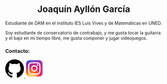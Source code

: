 <h1 align="center">Joaquín Ayllón García</h1>

Estudiante de DAM en el instituto IES Luis Vives y de Matemáticas en UNED. 

Soy estudiante de conservatorio de contrabajo, y me gusta tocar la guitarra y el bajo en mi tiempo libre, me gusta componer y jugar videojuegos.

### Contacto:

<a href="https://github.com/JoaquinAyG" target="_blank">
<img loading="lazy" src="GitHub.png" height="60">
</a>
<a href="https://www.instagram.com/ayllon__" target="_blank">
<img loading="lazy" src="Instagram.png" height= "60">
</a>